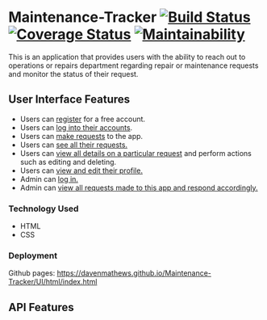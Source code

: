 # Maintenance-Tracker [![Build Status](https://travis-ci.org/davenmathews/Maintenance-Tracker.svg?branch=api)](https://travis-ci.org/davenmathews/Maintenance-Tracker) [![Coverage Status](https://coveralls.io/repos/github/davenmathews/Maintenance-Tracker/badge.svg?branch=api)](https://coveralls.io/github/davenmathews/Maintenance-Tracker?branch=api) [![Maintainability](https://api.codeclimate.com/v1/badges/b457b83d3a9f810225e0/maintainability)](https://codeclimate.com/github/davenmathews/Maintenance-Tracker/maintainability)
This is an application that provides users with the ability to reach out to operations or repairs department regarding repair or maintenance requests and monitor the status of their request.

## User Interface Features
- Users can [register](https://davenmathews.github.io/Maintenance-Tracker/UI/html/user-register.html) for a free account.
- Users can [log into their accounts](https://davenmathews.github.io/Maintenance-Tracker/UI/html/index.html).
- Users can [make requests](https://davenmathews.github.io/Maintenance-Tracker/UI/html/make-request.html) to the app.
- Users can [see all their requests.](https://davenmathews.github.io/Maintenance-Tracker/UI/html/index-user.html)
- Users can [view all details on a particular request](https://davenmathews.github.io/Maintenance-Tracker/UI/html/user-view-request.html) and perform actions such as editing and deleting.
- Users can [view and edit their profile.](https://davenmathews.github.io/Maintenance-Tracker/UI/html/my-profile.html)
- Admin can [log in.](https://davenmathews.github.io/Maintenance-Tracker/UI/html/index.html)
- Admin can [view all requests made to this app and respond accordingly.](https://davenmathews.github.io/Maintenance-Tracker/UI/html/index-admin.html)

### Technology Used
- HTML
- CSS

### Deployment
Github pages: https://davenmathews.github.io/Maintenance-Tracker/UI/html/index.html

## API Features
